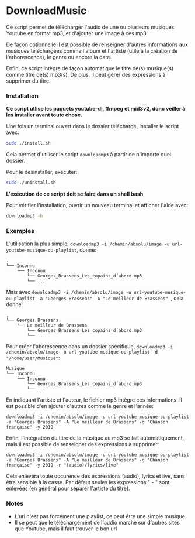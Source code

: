 # DownloadMusic
Ce script permet de télécharger l'audio de une ou plusieurs musiques Youtube en format mp3, et d'ajouter une image à ces mp3. 

De façon optionnelle il est possible de renseigner d'autres informations aux musiques téléchargées comme l'album et l'artiste (utile à la création de l'arborescence), le genre ou encore la date.

Enfin, ce script intègre de façon automatique le titre de(s) musique(s) comme titre de(s) mp3(s). De plus, il peut gérer des expressions à supprimer du titre.

### Installation

**Ce script utlise les paquets youtube-dl, ffmpeg et mid3v2, donc veiller à les installer avant toute chose.**

Une fois un terminal ouvert dans le dossier téléchargé, installer le script avec:
```bash
sudo ./install.sh
```
Cela permet d'utiliser le script `downloadmp3` à partir de n'importe quel dossier.

Pour le désinstaller, exécuter:
```bash
sudo ./uninstall.sh
```

**L'exécution de ce script doit se faire dans un shell bash**

Pour vérifier l'installation, ouvrir un nouveau terminal et afficher l'aide avec:
```bash
downloadmp3 -h
```

### Exemples

L'utilisation la plus simple, `downloadmp3 -i /chemin/absolu/image -u url-youtube-musique-ou-playlist`, donne:
```
.
└── Inconnu
    └── Inconnu
        └── Georges_Brassens_Les_copains_d´abord.mp3
        └── ...       
```

Mais avec `downloadmp3 -i /chemin/absolu/image -u url-youtube-musique-ou-playlist -a "Georges Brassens" -A "Le meilleur de Brassens" `, cela donne:
```
.
└── Georges Brassens
    └── Le meilleur de Brassens
        └── Georges_Brassens_Les_copains_d´abord.mp3
        └── ...       
```

Pour créer l'aborescence dans un dossier spécifique, `downloadmp3 -i /chemin/absolu/image -u url-youtube-musique-ou-playlist -d "/home/user/Musique"`:
```
Musique
└── Inconnu
    └── Inconnu
        └── Georges_Brassens_Les_copains_d´abord.mp3
        └── ...       
```
En indiquant l'artiste et l'auteur, le fichier mp3 intègre ces informations. Il est possible d'en ajouter d'autres comme le genre et l'année:

`downloadmp3 -i /chemin/absolu/image -u url-youtube-musique-ou-playlist -a "Georges Brassens" -A "Le meilleur de Brassens" -g "Chanson française" -y 2019`

Enfin, l'intégration du titre de la musique au mp3 se fait automatiquement, mais il est possible de renseigner des expressions à supprimer:

`downloadmp3 -i /chemin/absolu/image -u url-youtube-musique-ou-playlist -a "Georges Brassens" -A "Le meilleur de Brassens" -g "Chanson française" -y 2019 -r "(audio)/lyrics/live"`

Cela enlèvera toute occurence des expressions (audio), lyrics et live, sans être sensible à la casse.
Par défaut seules les expressions " - " sont enlevées (en général pour séparer l'artiste du titre).

### Notes
- L'url n'est pas forcément une playlist, ce peut être une simple musique
- Il se peut que le téléchargement de l'audio marche sur d'autres sites que Youtube, mais il faut trouver le bon url
